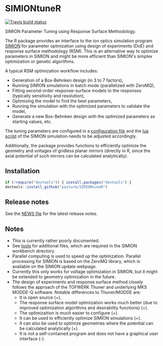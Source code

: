 # SIMIONtuneR
[![Travis build status](https://travis-ci.org/pasturm/SIMIONtuneR.svg?branch=master)](https://travis-ci.org/pasturm/SIMIONtuneR)

SIMION Parameter Tuning using Response Surface Methodology.

The R package provides an interface to the ion optics simulation program 
[SIMION](http://simion.com/) for parameter optmization using design of experiments (DoE)
and response surface methodology (RSM). This is an alternative way to optimize parameters in SIMION and 
might be more efficient than SIMION's simplex optimization or genetic algorithms. 

A typical RSM optimization workflow includes:

* Generation of a Box-Behnken design (in 3 to 7 factors), 
* Running SIMION simulations in batch mode (parallelized with ZeroMQ),
* Fitting second-order response-surface models to the responses (typically sensitivity and resolution),
* Optimizing the model to find the best parameters,
* Running the simulation with the optimized parameters to validate the model,
* Generate a new Box-Behnken design with the optimized parameters as starting values, etc.

The tuning parameters are configured in a [configuration file](https://github.com/pasturm/SIMIONtuneR/blob/master/inst/SIMIONtuneR_config.toml)
and the [lua script](https://github.com/pasturm/SIMIONtuneR/blob/master/tools/example.lua)
of the SIMION simulation needs to be adjusted accordingly.

Additionally, the package provides functions to efficiently optimize the geometry and voltages of gridless planar
mirrors (directly in R, since the axial potential of such mirrors can be calculated analytically). 

## Installation
``` r
if (!require("devtools")) { install.packages("devtools") }
devtools::install_github("pasturm/SIMIONtuneR")
```

## Release notes
See the [NEWS file](https://github.com/pasturm/SIMIONtuneR/blob/master/NEWS.md) for the latest release notes.


## Notes
* This is currently rather poorly documented. 
* See [tools](https://github.com/pasturm/SIMIONtuneR/blob/master/tools/)
for additional files, which are required in the SIMION workbench directory.
* Parallel computing is used to speed up the optimization. Parallel processing for SIMION is based on the ZeroMQ library, which is available on the SIMION
update webpage. 
* Currently this only works for voltage optimization in SIMION, but it might be extended to 
geometry optimization in the future.
* The design of experiments and response surface method closely follows the approach 
of the TOFWERK Thuner and underlying MKS MODDE-Q software. Notable differences to Thuner/MODDE are:
    * It is open source (+). 
    * The response surface model optimization works much better (due to improved optimization algorithms and desirability functions) (+).
    * The optimizaition is much easier to configure (+). 
    * It can be used to efficiently optimize SIMION simulations (+).
    * It can also be used to optimize geometries where the potential can be calculated analytically (+). 
    * It is not a self-contained program and does not have a graphical user interface (-). 
